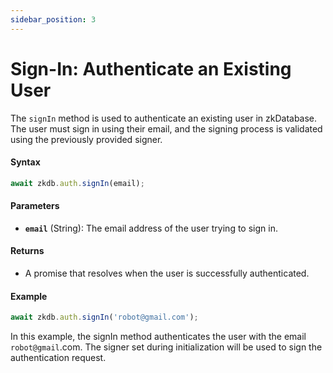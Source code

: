 ```yaml
---
sidebar_position: 3
---
```


# Sign-In: Authenticate an Existing User

The `signIn` method is used to authenticate an existing user in zkDatabase. The user must sign in using their email, and the signing process is validated using the previously provided signer.

#### Syntax
```ts
await zkdb.auth.signIn(email);
```

#### Parameters
- **`email`** (String): The email address of the user trying to sign in.

#### Returns
- A promise that resolves when the user is successfully authenticated.

#### Example
```ts
await zkdb.auth.signIn('robot@gmail.com');
```

In this example, the signIn method authenticates the user with the email `robot@gmail`.com. The signer set during initialization will be used to sign the authentication request.

